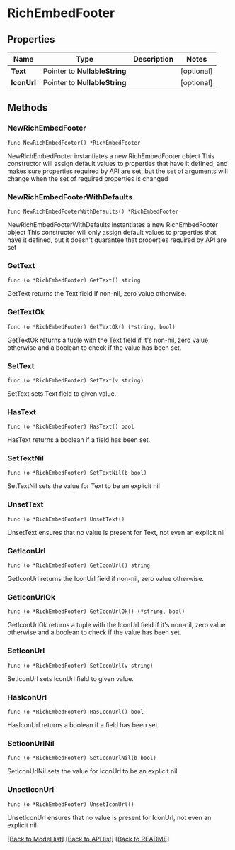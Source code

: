 # RichEmbedFooter

## Properties

Name | Type | Description | Notes
------------ | ------------- | ------------- | -------------
**Text** | Pointer to **NullableString** |  | [optional] 
**IconUrl** | Pointer to **NullableString** |  | [optional] 

## Methods

### NewRichEmbedFooter

`func NewRichEmbedFooter() *RichEmbedFooter`

NewRichEmbedFooter instantiates a new RichEmbedFooter object
This constructor will assign default values to properties that have it defined,
and makes sure properties required by API are set, but the set of arguments
will change when the set of required properties is changed

### NewRichEmbedFooterWithDefaults

`func NewRichEmbedFooterWithDefaults() *RichEmbedFooter`

NewRichEmbedFooterWithDefaults instantiates a new RichEmbedFooter object
This constructor will only assign default values to properties that have it defined,
but it doesn't guarantee that properties required by API are set

### GetText

`func (o *RichEmbedFooter) GetText() string`

GetText returns the Text field if non-nil, zero value otherwise.

### GetTextOk

`func (o *RichEmbedFooter) GetTextOk() (*string, bool)`

GetTextOk returns a tuple with the Text field if it's non-nil, zero value otherwise
and a boolean to check if the value has been set.

### SetText

`func (o *RichEmbedFooter) SetText(v string)`

SetText sets Text field to given value.

### HasText

`func (o *RichEmbedFooter) HasText() bool`

HasText returns a boolean if a field has been set.

### SetTextNil

`func (o *RichEmbedFooter) SetTextNil(b bool)`

 SetTextNil sets the value for Text to be an explicit nil

### UnsetText
`func (o *RichEmbedFooter) UnsetText()`

UnsetText ensures that no value is present for Text, not even an explicit nil
### GetIconUrl

`func (o *RichEmbedFooter) GetIconUrl() string`

GetIconUrl returns the IconUrl field if non-nil, zero value otherwise.

### GetIconUrlOk

`func (o *RichEmbedFooter) GetIconUrlOk() (*string, bool)`

GetIconUrlOk returns a tuple with the IconUrl field if it's non-nil, zero value otherwise
and a boolean to check if the value has been set.

### SetIconUrl

`func (o *RichEmbedFooter) SetIconUrl(v string)`

SetIconUrl sets IconUrl field to given value.

### HasIconUrl

`func (o *RichEmbedFooter) HasIconUrl() bool`

HasIconUrl returns a boolean if a field has been set.

### SetIconUrlNil

`func (o *RichEmbedFooter) SetIconUrlNil(b bool)`

 SetIconUrlNil sets the value for IconUrl to be an explicit nil

### UnsetIconUrl
`func (o *RichEmbedFooter) UnsetIconUrl()`

UnsetIconUrl ensures that no value is present for IconUrl, not even an explicit nil

[[Back to Model list]](../README.md#documentation-for-models) [[Back to API list]](../README.md#documentation-for-api-endpoints) [[Back to README]](../README.md)


